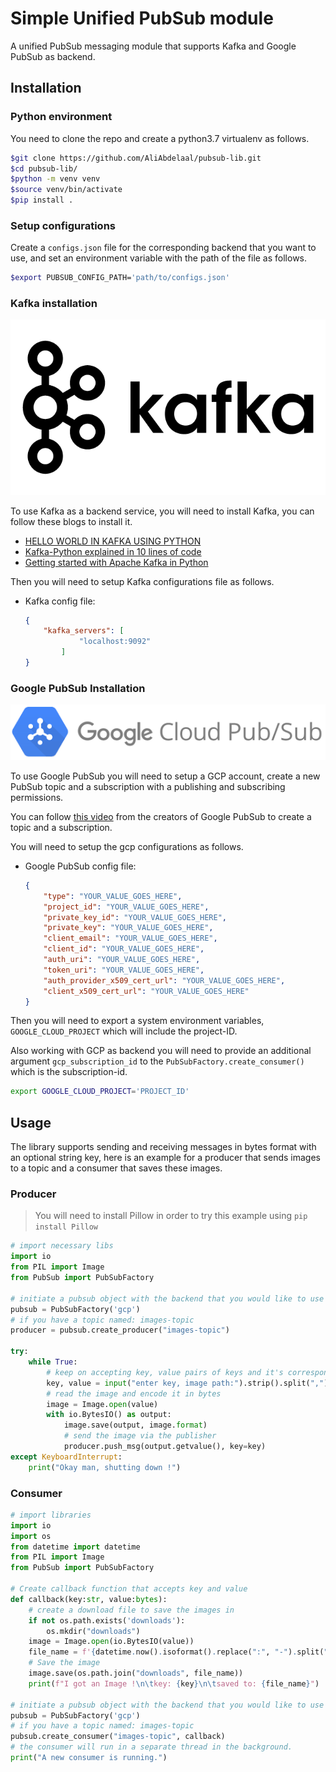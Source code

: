 # Simple Unified PubSub module

A unified PubSub messaging module that supports Kafka and Google PubSub as backend.

## Installation

### Python environment

You need to clone the repo and create a python3.7 virtualenv as follows.

```bash
$git clone https://github.com/AliAbdelaal/pubsub-lib.git
$cd pubsub-lib/
$python -m venv venv
$source venv/bin/activate
$pip install .
```

### Setup configurations

Create a `configs.json` file for the corresponding backend that you want to use, and set an environment variable with the path of the file as follows.

```bash
$export PUBSUB_CONFIG_PATH='path/to/configs.json'
```

### Kafka installation

![kafka](assets/kafka.png)

To use Kafka as a backend service, you will need to install Kafka, you can follow these blogs to install it.

- [HELLO WORLD IN KAFKA USING PYTHON](https://timber.io/blog/hello-world-in-kafka-using-python/)
- [Kafka-Python explained in 10 lines of code](https://towardsdatascience.com/kafka-python-explained-in-10-lines-of-code-800e3e07dad1)
- [Getting started with Apache Kafka in Python](https://towardsdatascience.com/getting-started-with-apache-kafka-in-python-604b3250aa05)

Then you will need to setup Kafka configurations file as follows.

- Kafka config file:

    ```json
    {
        "kafka_servers": [
                "localhost:9092"
            ]
    }
    ```

### Google PubSub Installation

![gcp-pubsub](assets/gcp-pubsub.png)

To use Google PubSub you will need to setup a GCP account, create a new PubSub topic and a subscription with a publishing and subscribing permissions.

You can follow [this video](https://youtu.be/f5DOsB7Nlw0) from the creators of Google PubSub to create a topic and a subscription.

You will need to setup the gcp configurations as follows.

- Google PubSub config file:

    ```json
    {
        "type": "YOUR_VALUE_GOES_HERE",
        "project_id": "YOUR_VALUE_GOES_HERE",
        "private_key_id": "YOUR_VALUE_GOES_HERE",
        "private_key": "YOUR_VALUE_GOES_HERE",
        "client_email": "YOUR_VALUE_GOES_HERE",
        "client_id": "YOUR_VALUE_GOES_HERE",
        "auth_uri": "YOUR_VALUE_GOES_HERE",
        "token_uri": "YOUR_VALUE_GOES_HERE",
        "auth_provider_x509_cert_url": "YOUR_VALUE_GOES_HERE",
        "client_x509_cert_url": "YOUR_VALUE_GOES_HERE"
    }
    ```

Then you will need to export a system environment variables, `GOOGLE_CLOUD_PROJECT` which will include the project-ID.

Also working with GCP as backend you will need to provide an additional argument `gcp_subscription_id` to the `PubSubFactory.create_consumer()` which is the subscription-id.

```bash
export GOOGLE_CLOUD_PROJECT='PROJECT_ID'
```

## Usage

The library supports sending and receiving messages in bytes format with an optional string key, here is an example for a producer that sends images to a topic and a consumer that saves these images.

### Producer

> You will need to install Pillow in order to try this example using `pip install Pillow`

```python
# import necessary libs
import io
from PIL import Image
from PubSub import PubSubFactory

# initiate a pubsub object with the backend that you would like to use ['kafka', 'gcp']
pubsub = PubSubFactory('gcp')
# if you have a topic named: images-topic
producer = pubsub.create_producer("images-topic")

try:
    while True:
        # keep on accepting key, value pairs of keys and it's corresponding image path
        key, value = input("enter key, image path:").strip().split(",")
        # read the image and encode it in bytes
        image = Image.open(value)
        with io.BytesIO() as output:
            image.save(output, image.format)
            # send the image via the publisher
            producer.push_msg(output.getvalue(), key=key)
except KeyboardInterrupt:
    print("Okay man, shutting down !")

```

### Consumer

```python
# import libraries
import io
import os
from datetime import datetime
from PIL import Image
from PubSub import PubSubFactory

# Create callback function that accepts key and value
def callback(key:str, value:bytes):
    # create a download file to save the images in
    if not os.path.exists('downloads'):
        os.mkdir("downloads")
    image = Image.open(io.BytesIO(value))
    file_name = f'{datetime.now().isoformat().replace(":", "-").split(".")[0]}.{image.format}'
    # Save the image
    image.save(os.path.join("downloads", file_name))
    print(f"I got an Image !\n\tkey: {key}\n\tsaved to: {file_name}")

# initiate a pubsub object with the backend that you would like to use ['kafka', 'gcp']
pubsub = PubSubFactory('gcp')
# if you have a topic named: images-topic
pubsub.create_consumer("images-topic", callback)
# the consumer will run in a separate thread in the background.
print("A new consumer is running.")
```
